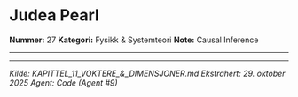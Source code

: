 # Judea Pearl

**Nummer:** 27
**Kategori:** Fysikk & Systemteori
**Note:** Causal Inference

---

---

*Kilde: KAPITTEL_11_VOKTERE_&_DIMENSJONER.md*
*Ekstrahert: 29. oktober 2025*
*Agent: Code (Agent #9)*
